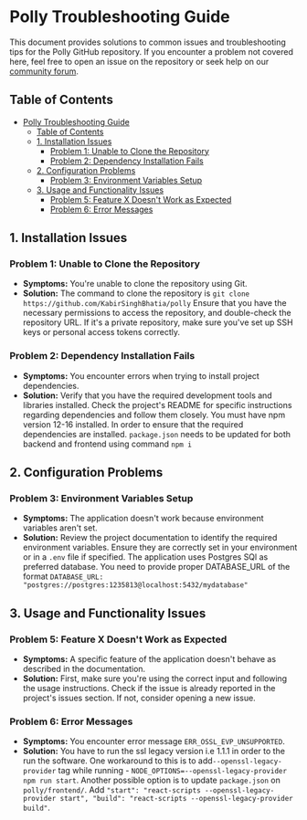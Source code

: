 # Polly Troubleshooting Guide

This document provides solutions to common issues and troubleshooting tips for the Polly GitHub repository. If you encounter a problem not covered here, feel free to open an issue on the repository or seek help on our [community forum](link-to-forum).

## Table of Contents

- [Polly Troubleshooting Guide](#polly-troubleshooting-guide)
  - [Table of Contents](#table-of-contents)
  - [1. Installation Issues](#1-installation-issues)
    - [Problem 1: Unable to Clone the Repository](#problem-1-unable-to-clone-the-repository)
    - [Problem 2: Dependency Installation Fails](#problem-2-dependency-installation-fails)
  - [2. Configuration Problems](#2-configuration-problems)
    - [Problem 3: Environment Variables Setup](#problem-3-environment-variables-setup)
  - [3. Usage and Functionality Issues](#3-usage-and-functionality-issues)
    - [Problem 5: Feature X Doesn't Work as Expected](#problem-5-feature-x-doesnt-work-as-expected)
    - [Problem 6: Error Messages](#problem-6-error-messages)

## 1. Installation Issues

### Problem 1: Unable to Clone the Repository

- **Symptoms:** You're unable to clone the repository using Git.
- **Solution:** The command to clone the repository is `git clone https://github.com/KabirSinghBhatia/polly` Ensure that you have the necessary permissions to access the repository, and double-check the repository URL. If it's a private repository, make sure you've set up SSH keys or personal access tokens correctly.

### Problem 2: Dependency Installation Fails

- **Symptoms:** You encounter errors when trying to install project dependencies.
- **Solution:** Verify that you have the required development tools and libraries installed. Check the project's README for specific instructions regarding dependencies and follow them closely. You must have npm version 12-16 installed. In order to ensure that the required dependencies are installed. `package.json` needs to be updated for both backend and frontend using command `npm i`

## 2. Configuration Problems

### Problem 3: Environment Variables Setup

- **Symptoms:** The application doesn't work because environment variables aren't set.
- **Solution:** Review the project documentation to identify the required environment variables. Ensure they are correctly set in your environment or in a `.env` file if specified. The application uses Postgres SQl as preferred database. You need to provide proper DATABASE_URL of the format `DATABASE_URL: "postgres://postgres:1235813@localhost:5432/mydatabase"`

## 3. Usage and Functionality Issues

### Problem 5: Feature X Doesn't Work as Expected

- **Symptoms:** A specific feature of the application doesn't behave as described in the documentation.
- **Solution:** First, make sure you're using the correct input and following the usage instructions. Check if the issue is already reported in the project's issues section. If not, consider opening a new issue.

### Problem 6: Error Messages

- **Symptoms:** You encounter error message `ERR_OSSL_EVP_UNSUPPORTED`.
- **Solution:** You have to run the ssl legacy version i.e 1.1.1 in order to the run the software. One workaround to this is to add`--openssl-legacy-provider` tag while running - `NODE_OPTIONS=--openssl-legacy-provider npm run start`. Another possible option is to update `package.json` on `polly/frontend/`. Add `"start": "react-scripts --openssl-legacy-provider start", "build": "react-scripts --openssl-legacy-provider build"`.
